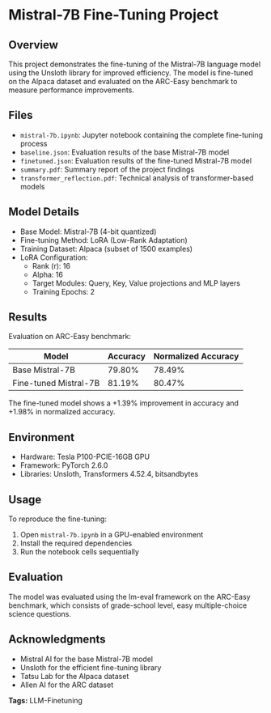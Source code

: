 # Mistral-7B Fine-Tuning Project

## Overview
This project demonstrates the fine-tuning of the Mistral-7B language model using the Unsloth library for improved efficiency. The model is fine-tuned on the Alpaca dataset and evaluated on the ARC-Easy benchmark to measure performance improvements.

## Files
- `mistral-7b.ipynb`: Jupyter notebook containing the complete fine-tuning process
- `baseline.json`: Evaluation results of the base Mistral-7B model
- `finetuned.json`: Evaluation results of the fine-tuned Mistral-7B model
- `summary.pdf`: Summary report of the project findings
- `transformer_reflection.pdf`: Technical analysis of transformer-based models

## Model Details
- Base Model: Mistral-7B (4-bit quantized)
- Fine-tuning Method: LoRA (Low-Rank Adaptation)
- Training Dataset: Alpaca (subset of 1500 examples)
- LoRA Configuration:
  - Rank (r): 16
  - Alpha: 16
  - Target Modules: Query, Key, Value projections and MLP layers
  - Training Epochs: 2

## Results
Evaluation on ARC-Easy benchmark:

| Model | Accuracy | Normalized Accuracy |
|-------|----------|---------------------|
| Base Mistral-7B | 79.80% | 78.49% |
| Fine-tuned Mistral-7B | 81.19% | 80.47% |

The fine-tuned model shows a +1.39% improvement in accuracy and +1.98% in normalized accuracy.

## Environment
- Hardware: Tesla P100-PCIE-16GB GPU
- Framework: PyTorch 2.6.0
- Libraries: Unsloth, Transformers 4.52.4, bitsandbytes

## Usage
To reproduce the fine-tuning:
1. Open `mistral-7b.ipynb` in a GPU-enabled environment
2. Install the required dependencies
3. Run the notebook cells sequentially

## Evaluation
The model was evaluated using the lm-eval framework on the ARC-Easy benchmark, which consists of grade-school level, easy multiple-choice science questions.

## Acknowledgments
- Mistral AI for the base Mistral-7B model
- Unsloth for the efficient fine-tuning library
- Tatsu Lab for the Alpaca dataset
- Allen AI for the ARC dataset

**Tags:** LLM-Finetuning 